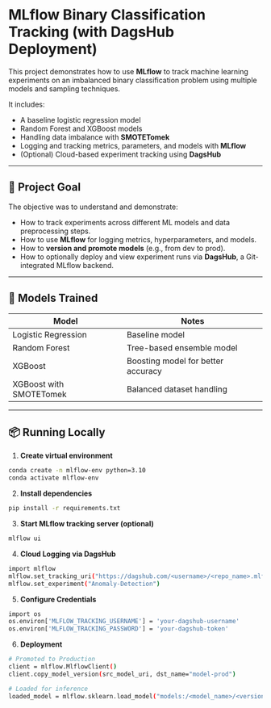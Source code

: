 # MLflow Binary Classification Tracking (with DagsHub Deployment)

This project demonstrates how to use **MLflow** to track machine learning experiments on an imbalanced binary classification problem using multiple models and sampling techniques.

It includes:
- A baseline logistic regression model
- Random Forest and XGBoost models
- Handling data imbalance with **SMOTETomek**
- Logging and tracking metrics, parameters, and models with **MLflow**
- (Optional) Cloud-based experiment tracking using **DagsHub**

---

## 🎯 Project Goal

The objective was to understand and demonstrate:

- How to track experiments across different ML models and data preprocessing steps.
- How to use **MLflow** for logging metrics, hyperparameters, and models.
- How to **version and promote models** (e.g., from dev to prod).
- How to optionally deploy and view experiment runs via **DagsHub**, a Git-integrated MLflow backend.

---

## 🧪 Models Trained

| Model                        | Notes                                |
|-----------------------------|--------------------------------------|
| Logistic Regression         | Baseline model                       |
| Random Forest               | Tree-based ensemble model            |
| XGBoost                     | Boosting model for better accuracy   |
| XGBoost with SMOTETomek     | Balanced dataset handling            |

---

## 📦 Running Locally

1. **Create virtual environment**
```bash
conda create -n mlflow-env python=3.10
conda activate mlflow-env
```
2. **Install dependencies**
```bash
pip install -r requirements.txt
```
3. **Start MLflow tracking server (optional)**
```bash
mlflow ui
```
4. **Cloud Logging via DagsHub**
```bash
import mlflow
mlflow.set_tracking_uri("https://dagshub.com/<username>/<repo_name>.mlflow")
mlflow.set_experiment("Anomaly-Detection")
```
5. **Configure Credentials**
```bash
import os
os.environ['MLFLOW_TRACKING_USERNAME'] = 'your-dagshub-username'
os.environ['MLFLOW_TRACKING_PASSWORD'] = 'your-dagshub-token'
```
6. **Deployment**
```bash
# Promoted to Production
client = mlflow.MlflowClient()
client.copy_model_version(src_model_uri, dst_name="model-prod")

# Loaded for inference
loaded_model = mlflow.sklearn.load_model("models:/<model_name>/<version>")
```
